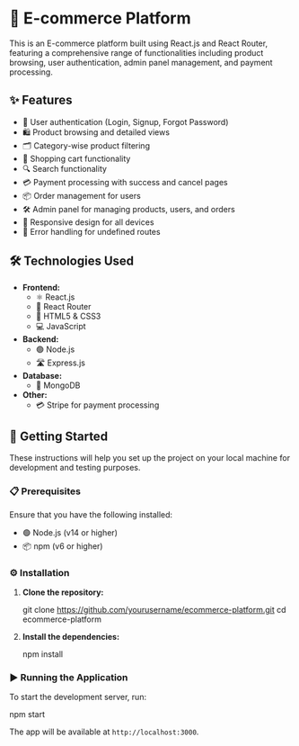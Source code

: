 # 🛒 E-commerce Platform

This is an E-commerce platform built using React.js and React Router, featuring a comprehensive range of functionalities including product browsing, user authentication, admin panel management, and payment processing.

## ✨ Features

- 🔐 User authentication (Login, Signup, Forgot Password)
- 🛍️ Product browsing and detailed views
- 🗂️ Category-wise product filtering
- 🛒 Shopping cart functionality
- 🔍 Search functionality
- 💳 Payment processing with success and cancel pages
- 📦 Order management for users
- 🛠️ Admin panel for managing products, users, and orders
- 📱 Responsive design for all devices
- 🚫 Error handling for undefined routes

## 🛠️ Technologies Used

- **Frontend:**
  - ⚛️ React.js
  - 🚦 React Router
  - 🎨 HTML5 & CSS3
  - 💻 JavaScript 
- **Backend:**
  - 🟢 Node.js
  - 🛣️ Express.js
- **Database:**
  - 🍃 MongoDB 
- **Other:**
  - 💳 Stripe for payment processing 

## 🚀 Getting Started

These instructions will help you set up the project on your local machine for development and testing purposes.

### 📋 Prerequisites

Ensure that you have the following installed:

- 🟢 Node.js (v14 or higher)
- 📦 npm (v6 or higher)

### ⚙️ Installation

1. **Clone the repository:**

   git clone https://github.com/yourusername/ecommerce-platform.git
   cd ecommerce-platform

2. **Install the dependencies:**

   npm install

### ▶️ Running the Application

To start the development server, run:

npm start


The app will be available at `http://localhost:3000`.